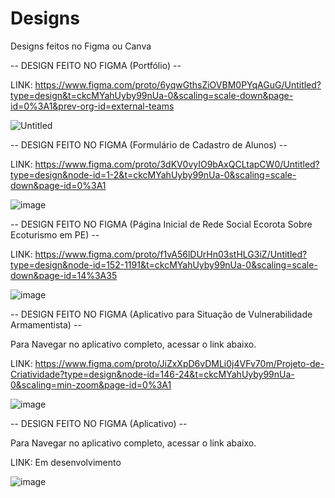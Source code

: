 # Designs
Designs feitos no Figma ou Canva

-- DESIGN FEITO NO FIGMA (Portfólio) --

LINK: https://www.figma.com/proto/6yqwGthsZiOVBM0PYqAGuG/Untitled?type=design&t=ckcMYahUyby99nUa-0&scaling=scale-down&page-id=0%3A1&prev-org-id=external-teams

![Untitled](https://github.com/mdafonso/Design/assets/85906812/9b6ce431-207c-4976-af31-60b494352227)

-- DESIGN FEITO NO FIGMA (Formulário de Cadastro de Alunos) --

LINK: https://www.figma.com/proto/3dKV0vyIO9bAxQCLtapCW0/Untitled?type=design&node-id=1-2&t=ckcMYahUyby99nUa-0&scaling=scale-down&page-id=0%3A1

![image](https://github.com/mdafonso/Design/assets/85906812/03ed5967-6279-4af5-a60e-2a2d45336cc2)

-- DESIGN FEITO NO FIGMA (Página Inicial de Rede Social Ecorota Sobre Ecoturismo em PE) --

LINK: https://www.figma.com/proto/f1vA56lDUrHn03stHLG3iZ/Untitled?type=design&node-id=152-1191&t=ckcMYahUyby99nUa-0&scaling=scale-down&page-id=14%3A35

![image](https://github.com/mdafonso/Design/assets/85906812/721faa05-acf0-43c4-801b-5adaecbb6ee7)

-- DESIGN FEITO NO FIGMA (Aplicativo para Situação de Vulnerabilidade Armamentista) --

Para Navegar no aplicativo completo, acessar o link abaixo.

LINK: https://www.figma.com/proto/JiZxXpD6vDMLi0j4VFv70m/Projeto-de-Criatividade?type=design&node-id=146-24&t=ckcMYahUyby99nUa-0&scaling=min-zoom&page-id=0%3A1

![image](https://github.com/mdafonso/Design/assets/85906812/7d614512-ed69-4b12-9e56-5424722e938c)

-- DESIGN FEITO NO FIGMA (Aplicativo) --

Para Navegar no aplicativo completo, acessar o link abaixo.

LINK: Em desenvolvimento

![image](https://github.com/mdafonso/Design/assets/85906812/facb79a0-f30e-43a8-9664-da75d63671a4)


